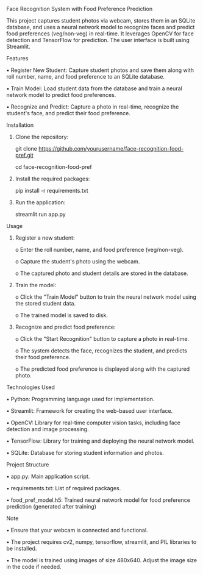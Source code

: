 Face Recognition System with Food Preference Prediction

This project captures student photos via webcam, stores them in an SQLite database, and uses a neural network model to recognize faces and predict 
food preferences (veg/non-veg) in real-time. It leverages OpenCV for face detection and TensorFlow for prediction. The user interface is built using Streamlit.

Features

•	Register New Student: Capture student photos and save them along with roll number, name, and food preference to an SQLite database.

•	Train Model: Load student data from the database and train a neural network model to predict food preferences.

•	Recognize and Predict: Capture a photo in real-time, recognize the student's face, and predict their food preference.

Installation

1.	Clone the repository:
   
    git clone https://github.com/yourusername/face-recognition-food-pref.git

    cd face-recognition-food-pref

2.	Install the required packages:
   
    pip install -r requirements.txt

3.	Run the application:
   
    streamlit run app.py

Usage

1.	Register a new student:
   
    o	 Enter the roll number, name, and food preference (veg/non-veg).

    o	 Capture the student's photo using the webcam.

    o	 The captured photo and student details are stored in the database.

2.	Train the model:
   
     o	Click the "Train Model" button to train the neural network model using the stored student data.

     o	The trained model is saved to disk.


3.	Recognize and predict food preference:
   
    o	 Click the "Start Recognition" button to capture a photo in real-time.

    o	 The system detects the face, recognizes the student, and predicts their food preference.

    o	 The predicted food preference is displayed along with the captured photo.

Technologies Used

•	Python: Programming language used for implementation.

•	Streamlit: Framework for creating the web-based user interface.

•	OpenCV: Library for real-time computer vision tasks, including face detection and image processing.

•	TensorFlow: Library for training and deploying the neural network model.

•	SQLite: Database for storing student information and photos.

Project Structure

•	app.py: Main application script.

•	requirements.txt: List of required packages.

•	food_pref_model.h5: Trained neural network model for food preference prediction (generated after training)

Note

•	Ensure that your webcam is connected and functional.

•	The project requires cv2, numpy, tensorflow, streamlit, and PIL libraries to be installed.

•	The model is trained using images of size 480x640. Adjust the image size in the code if needed.

